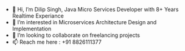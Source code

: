 - 👋 Hi, I’m Dilip Singh, Java Micro Services Developer with 8+ Years Realtime Experiance 
- 👀 I’m interested in Microservices Architecture Design and Implementation 
- 💞️ I’m looking to collaborate on freelancing projects
- 📫 Reach me here : +91 8826111377
